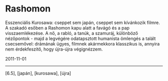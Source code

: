 # Rashomon

Esszenciális Kurosawa: cseppet sem japán, cseppet sem kívánkozik filmre. A szakadó esőben a Rashomon kapu alatt a favágó és a pap visszaemlékezése. A nő, a rabló, a tanúk, a szamuráj, különböző nézőpontok - majd a legvégére odatapsztott humanista ömlengés a talált csecsemővel: drámának ügyes, filmnek akármekkora klasszikus is, annyira nem érdekfeszítő, hogy újra-újra végignézzem.

2011-11-01 

----

[6.5], [japán], [kurosawa], [újra]